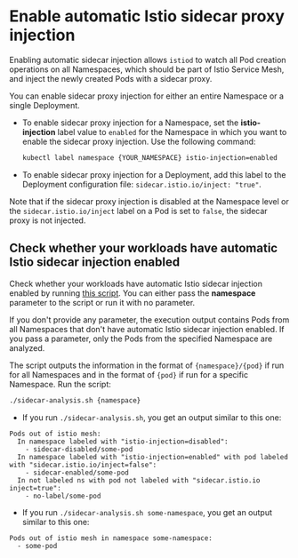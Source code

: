 # Enable automatic Istio sidecar proxy injection

Enabling automatic sidecar injection allows `istiod` to watch all Pod creation operations on all Namespaces, which should be part of Istio Service Mesh, and inject the newly created Pods with a sidecar proxy.

You can enable sidecar proxy injection for either an entire Namespace or a single Deployment.

* To enable sidecar proxy injection for a Namespace, set the **istio-injection** label value to `enabled` for the Namespace in which you want to enable the sidecar proxy injection. Use the following command:

   ```bash
   kubectl label namespace {YOUR_NAMESPACE} istio-injection=enabled
   ```

* To enable sidecar proxy injection for a Deployment, add this label to the Deployment configuration file: `sidecar.istio.io/inject: "true"`.

Note that if the sidecar proxy injection is disabled at the Namespace level or the `sidecar.istio.io/inject` label on a Pod is set to `false`, the sidecar proxy is not injected.

## Check whether your workloads have automatic Istio sidecar injection enabled

Check whether your workloads have automatic Istio sidecar injection enabled by running [this script](../../assets/sidecar-analysis.sh). You can either pass the **namespace** parameter to the script or run it with no parameter.

If you don't provide any parameter, the execution output contains Pods from all Namespaces that don't have automatic Istio sidecar injection enabled. If you pass a parameter, only the Pods from the specified Namespace are analyzed.

The script outputs the information in the format of `{namespace}/{pod}` if run for all Namespaces and in the format of `{pod}` if run for a specific Namespace. Run the script:

```bash
./sidecar-analysis.sh {namespace}
```


* If you run `./sidecar-analysis.sh`, you get an output similar to this one:

```
Pods out of istio mesh:
  In namespace labeled with "istio-injection=disabled":
    - sidecar-disabled/some-pod
  In namespace labeled with "istio-injection=enabled" with pod labeled with "sidecar.istio.io/inject=false":
    - sidecar-enabled/some-pod
  In not labeled ns with pod not labeled with "sidecar.istio.io inject=true":
    - no-label/some-pod
```

* If you run `./sidecar-analysis.sh some-namespace`, you get an output similar to this one:

```
Pods out of istio mesh in namespace some-namespace:
  - some-pod
```
